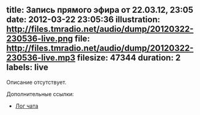 title: Запись прямого эфира от 22.03.12, 23:05
date: 2012-03-22 23:05:36
illustration: http://files.tmradio.net/audio/dump/20120322-230536-live.png
file: http://files.tmradio.net/audio/dump/20120322-230536-live.mp3
filesize: 47344
duration: 2
labels: live
---
Описание отсутствует.

Дополнительные ссылки:

- [Лог чата](http://files.tmradio.net/audio/dump/20120322-230536-live.log)
